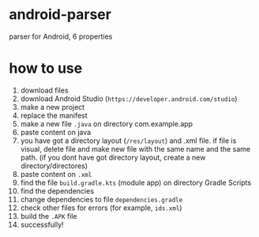# android-parser
parser for Android, 6 properties

# how to use
1. download files
2. download Android Studio (`https://developer.android.com/studio`)
3. make a new project
4. replace the manifest
5. make a new file `.java` on directory com.example.app
6. paste content on java
7. you have got a directory layout (`/res/layout`) and .xml file. if file is visual, delete file and make new file with the same name and the same path. (if you dont have got directory layout, create a new directory/directores)
8. paste content on `.xml`
9. find the file `build.gradle.kts` (module app) on directory Gradle Scripts
10. find the dependencies
11. change dependencies to file `dependencies.gradle`
12. check other files for errors (for example, `ids.xml`)
13. build the `.APK` file
14. successfully!
